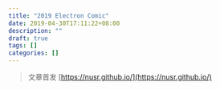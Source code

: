 ```yaml
---
title: "2019 Electron Comic"
date: 2019-04-30T17:11:22+08:00
description: ""
draft: true
tags: []
categories: []
---
```


<!--more-->

> 文章首发 [https://nusr.github.io/](https://nusr.github.io/)
